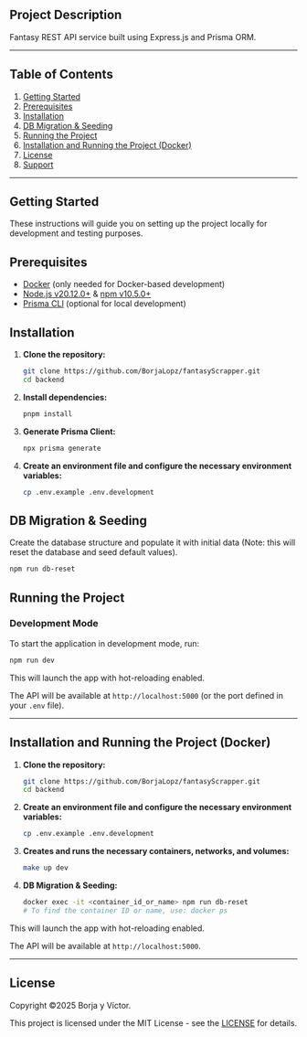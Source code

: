 ## Project Description

Fantasy REST API service built using Express.js and Prisma ORM.

---

## Table of Contents

1. [Getting Started](#getting-started)
2. [Prerequisites](#prerequisites)
3. [Installation](#installation)
4. [DB Migration & Seeding](#db-migration--seeding)
5. [Running the Project](#running-the-project)
6. [Installation and Running the Project (Docker)](#installation-and-running-the-project-docker)
7. [License](#license)
8. [Support](#support)

---

## Getting Started

These instructions will guide you on setting up the project locally for development and testing purposes.

## Prerequisites

- [Docker](https://docs.docker.com/get-docker/) (only needed for Docker-based development)
- [Node.js v20.12.0+](https://nodejs.org/) & [npm v10.5.0+](https://www.npmjs.com/)
- [Prisma CLI](https://www.prisma.io/docs/getting-started) (optional for local development)

## Installation

1. **Clone the repository:**

   ```bash
   git clone https://github.com/BorjaLopz/fantasyScrapper.git
   cd backend
   ```

2. **Install dependencies:**

   ```bash
   pnpm install
   ```

3. **Generate Prisma Client:**

   ```bash
   npx prisma generate
   ```

4. **Create an environment file and configure the necessary environment variables:**
   ```bash
   cp .env.example .env.development
   ```

## DB Migration & Seeding

Create the database structure and populate it with initial data (Note: this will reset the database and seed default values).

```bash
npm run db-reset
```

## Running the Project

### Development Mode

To start the application in development mode, run:

```bash
npm run dev
```

This will launch the app with hot-reloading enabled.

The API will be available at `http://localhost:5000` (or the port defined in your `.env` file).

---

## Installation and Running the Project (Docker)

1. **Clone the repository:**

   ```bash
   git clone https://github.com/BorjaLopz/fantasyScrapper.git
   cd backend
   ```

2. **Create an environment file and configure the necessary environment variables:**

   ```bash
   cp .env.example .env.development
   ```

3. **Creates and runs the necessary containers, networks, and volumes:**

   ```bash
   make up dev
   ```

4. **DB Migration & Seeding:**

   ```bash
   docker exec -it <container_id_or_name> npm run db-reset
   # To find the container ID or name, use: docker ps
   ```

This will launch the app with hot-reloading enabled.

The API will be available at `http://localhost:5000`.

---

## License

Copyright ©2025 Borja y Víctor.

This project is licensed under the MIT License - see the [LICENSE](https://choosealicense.com/licenses/mit/) for details.
